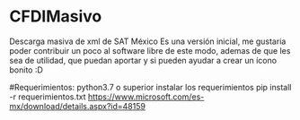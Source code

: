 # CFDIMasivo
Descarga masiva de xml de SAT México
Es una versión inicial, me gustaria poder contribuir un poco al software libre de este modo, ademas de que les sea de utilidad, que puedan aportar y si pueden ayudar a crear un ícono bonito :D

#Requerimientos:
python3.7 o superior
instalar los requerimientos
pip install -r requerimientos.txt
https://www.microsoft.com/es-mx/download/details.aspx?id=48159
